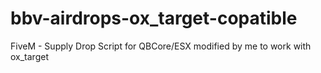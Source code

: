 # bbv-airdrops-ox_target-copatible
FiveM - Supply Drop Script for QBCore/ESX modified by me to work with ox_target
